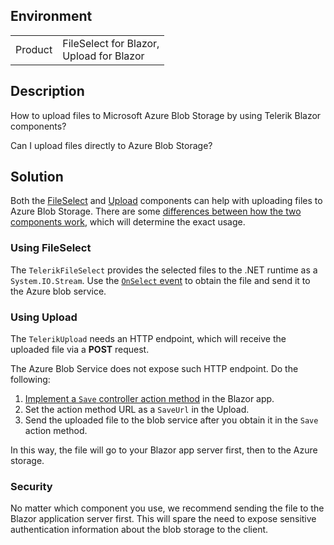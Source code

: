 
## Environment

<table>
<tbody>
<tr>
<td>Product</td>
<td>FileSelect for Blazor, <br /> Upload for Blazor</td>
</tr>
</tbody>
</table>

## Description

How to upload files to Microsoft Azure Blob Storage by using Telerik Blazor components?

Can I upload files directly to Azure Blob Storage?

## Solution

Both the [FileSelect](slug:fileselect-overview) and [Upload](slug:upload-overview) components can help with uploading files to Azure Blob Storage. There are some [differences between how the two components work](slug:upload-overview#upload-vs-fileselect), which will determine the exact usage.

### Using FileSelect

The `TelerikFileSelect` provides the selected files to the .NET runtime as a `System.IO.Stream`. Use the [`OnSelect` event](slug:fileselect-events#onselect) to obtain the file and send it to the Azure blob service.

### Using Upload

The `TelerikUpload` needs an HTTP endpoint, which will receive the uploaded file via a **POST** request.

The Azure Blob Service does not expose such HTTP endpoint. Do the following:

1. [Implement a `Save` controller action method](slug:upload-overview#implement-controller-methods) in the Blazor app.
1. Set the action method URL as a `SaveUrl` in the Upload.
1. Send the uploaded file to the blob service after you obtain it in the `Save` action method.

In this way, the file will go to your Blazor app server first, then to the Azure storage.

### Security

No matter which component you use, we recommend sending the file to the Blazor application server first. This will spare the need to expose sensitive authentication information about the blob storage to the client.
